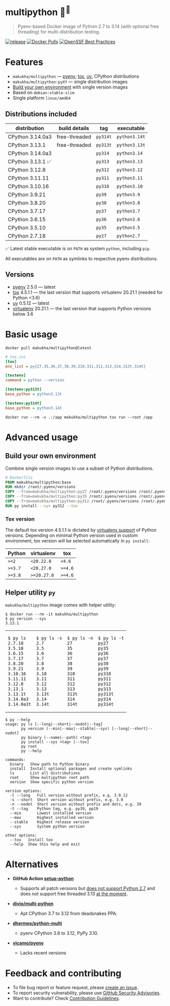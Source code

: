 # multipython 🐳<sup>🐍</sup>

> Pyenv-based Docker image of Python 2.7 to 3.14 (with optional free threading) for multi-distribution testing.

[![release](https://img.shields.io/github/v/tag/makukha/multipython?label=tag)](https://github.com/makukha/multipython)
[![Docker Pulls](https://img.shields.io/docker/pulls/makukha/multipython)](https://hub.docker.com/r/makukha/multipython)
[![OpenSSF Best Practices](https://www.bestpractices.dev/projects/9755/badge)](https://www.bestpractices.dev/projects/9755)


# Features

* `makukha/multipython` — [pyenv](https://github.com/pyenv/pyenv), [tox](https://tox.wiki), [uv](https://docs.astral.sh/uv), CPython distributions
* `makukha/multipython:pyXY` — single distribution images
* [Build your own environment](#build-your-own-environment) with single version images
* Based on `debian:stable-slim`
* Single platform `linux/amd64`

## Distributions included

| distribution     | build details | tag      | executable    |
|------------------|---------------|----------|---------------|
| CPython 3.14.0a3 | free-threaded | `py314t` | `python3.14t` |
| CPython 3.13.1   | free-threaded | `py313t` | `python3.13t` |
| CPython 3.14.0a3 |               | `py314`  | `python3.14`  |
| CPython 3.13.1 ✅ |               | `py313`  | `python3.13`  |
| CPython 3.12.8   |               | `py312`  | `python3.12`  |
| CPython 3.11.11  |               | `py311`  | `python3.11`  |
| CPython 3.10.16  |               | `py310`  | `python3.10`  |
| CPython 3.9.21   |               | `py39`   | `python3.9`   |
| CPython 3.8.20   |               | `py38`   | `python3.8`   |
| CPython 3.7.17   |               | `py37`   | `python3.7`   |
| CPython 3.6.15   |               | `py36`   | `python3.6`   |
| CPython 3.5.10   |               | `py35`   | `python3.5`   |
| CPython 2.7.18   |               | `py27`   | `python2.7`   |

✅ Latest stable executable is on `PATH` as system `python`, including `pip`.

All executables are on `PATH` as symlinks to respective pyenv distributions.

## Versions

* [pyenv](https://github.com/pyenv/pyenv) 2.5.0 — latest
* [tox](https://tox.wiki) 4.5.1.1 — the last version that supports virtualenv 20.21.1 (needed for Python <3.6)
* [uv](https://docs.astral.sh/uv) 0.5.12 — latest
* [virtualenv](https://virtualenv.pypa.io/en/latest/) 20.21.1 — the last version that supports Python versions below 3.6


# Basic usage

```shell
docker pull makukha/multipython@latest
```

```ini
# tox.ini
[tox]
env_list = py{27,35,36,37,38,39,310,311,312,313,314,313t,314t}

[testenv]
command = python --version

[testenv:py313t]
base_python = python3.13t

[testenv:py314t]
base_python = python3.14t
```

```shell
docker run --rm -v .:/app makukha/multipython tox run --root /app
```


# Advanced usage

## Build your own environment

Combine single version images to use a subset of Python distributions.

```Dockerfile
# Dockerfile
FROM makukha/multipython:base
RUN mkdir /root/.pyenv/versions
COPY --from=makukha/multipython:py27 /root/.pyenv/versions /root/.pyenv/versions/
COPY --from=makukha/multipython:py35 /root/.pyenv/versions /root/.pyenv/versions/
COPY --from=makukha/multipython:py312 /root/.pyenv/versions /root/.pyenv/versions/
RUN py install --sys py312 --tox
```
### Tox version

The default tox version 4.5.1.1 is dictated by [virtualenv support](https://virtualenv.pypa.io/en/latest/changelog.html) of Python versions. Depending on minimal Python version used in custom environment, tox version will be selected automatically in `py install`:

| Python  | virtualenv  | tox     |
|---------|-------------|---------|
| `>=2 `  | `<20.22.0`  | `<4.6`  |
| `>=3.7` | `<20.27.0`  | `>=4.6` |
| `>=3.8` | `>=20.27.0` | `>=4.6` |


## Helper utility `py`

`makukha/multipython` image comes with helper utility:

```shell
$ docker run --rm -it makukha/multipython
$ py version --sys
3.13.1
```

<table>
<tr>
<td>

```shell
$ py ls
2.7.18
3.5.10
3.6.15
3.7.17
3.8.20
3.9.21
3.10.16
3.11.11
3.12.8
3.13.1
3.13.1t
3.14.0a3
3.14.0a3t
```
</td>
<td>

```shell
$ py ls -s
2.7
3.5
3.6
3.7
3.8
3.9
3.10
3.11
3.12
3.13
3.13t
3.14
3.14t
```
</td>
<td>

```shell
$ py ls -n
27
35
36
37
38
39
310
311
312
313
313t
314
314t
```
</td>
<td>

```shell
$ py ls -t
py27
py35
py36
py37
py38
py39
py310
py311
py312
py313
py313t
py314
py314t
```
</td>
</tr>
</table>

```shell
$ py --help
usage: py ls [--long|--short|--nodot|--tag]
       py version (--min|--max|--stable|--sys) [--long|--short|--nodot]
       py binary (--name|--path) <tag>
       py install --sys <tag> [--tox]
       py root
       py --help

commands:
  binary   Show path to Python binary
  install  Install optional packages and create symlinks
  ls       List all distributions
  root     Show multipython root path
  version  Show specific python version

version options:
  -l --long   Full version without prefix, e.g. 3.9.12
  -s --short  Short version without prefix, e.g. 3.9
  -n --nodot  Short version without prefix and dots, e.g. 39
  -t --tag    Python tag, e.g. py39, pp19
  --min       Lowest installed version
  --max       Highest installed version
  --stable    Highest release version
  --sys       System python version

other options:
  --tox   Install tox
  --help  Show this help and exit
```


# Alternatives

* **GitHub Action [setup-python](https://github.com/actions/setup-python)**
    * Supports all patch versions but [does not support Python 2.7](https://github.com/actions/setup-python/issues/672) and does not support free threaded 3.13 [at the moment](https://github.com/actions/setup-python/issues/771).

* **[divio/multi-python](https://github.com/divio/multi-python)**
    * Apt CPython 3.7 to 3.12 from deadsnakes PPA.

* **[dhermes/python-multi](https://github.com/dhermes/python-multi)**
    * pyenv CPython 3.8 to 3.12, PyPy 3.10.

* **[vicamo/pyenv](https://hub.docker.com/r/vicamo/pyenv/tags)**
    * Lacks recent versions


# Feedback and contributing

* To file bug report or feature request, please [create an issue](https://github.com/makukha/multipython/issues).
* To report security vulnerability, please use [GitHub Security Advisories](https://github.com/makukha/multipython/security/advisories).
* Want to contribute? Check [Contribution Guidelines](https://github.com/makukha/multipython/blob/main/.github/CONTRIBUTING.md).

